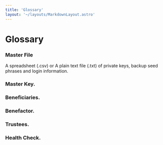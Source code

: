```yaml
---
title: 'Glossary'
layout: '~/layouts/MarkdownLayout.astro'
---
```


# Glossary

### Master File
A spreadsheet (.csv) or A plain text file (.txt) of private keys, backup seed phrases and login information. 


### Master Key.


### Beneficiaries.


### Benefactor.


### Trustees.

### Health Check.
